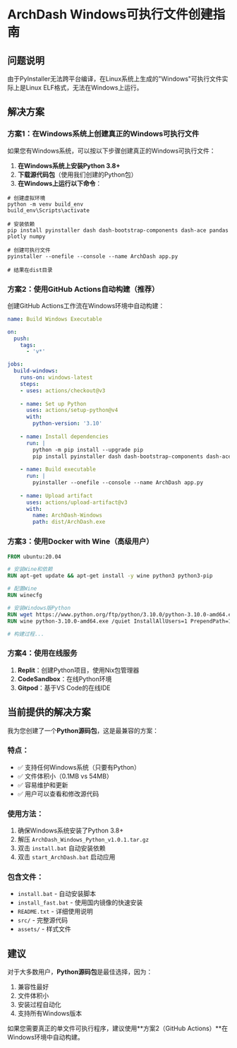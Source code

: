 # ArchDash Windows可执行文件创建指南

## 问题说明
由于PyInstaller无法跨平台编译，在Linux系统上生成的"Windows"可执行文件实际上是Linux ELF格式，无法在Windows上运行。

## 解决方案

### 方案1：在Windows系统上创建真正的Windows可执行文件

如果您有Windows系统，可以按以下步骤创建真正的Windows可执行文件：

1. **在Windows系统上安装Python 3.8+**
2. **下载源代码包**（使用我们创建的Python包）
3. **在Windows上运行以下命令**：

```batch
# 创建虚拟环境
python -m venv build_env
build_env\Scripts\activate

# 安装依赖
pip install pyinstaller dash dash-bootstrap-components dash-ace pandas plotly numpy

# 创建可执行文件
pyinstaller --onefile --console --name ArchDash app.py

# 结果在dist目录
```

### 方案2：使用GitHub Actions自动构建（推荐）

创建GitHub Actions工作流在Windows环境中自动构建：

```yaml
name: Build Windows Executable

on:
  push:
    tags:
      - 'v*'

jobs:
  build-windows:
    runs-on: windows-latest
    steps:
    - uses: actions/checkout@v3
    
    - name: Set up Python
      uses: actions/setup-python@v4
      with:
        python-version: '3.10'
    
    - name: Install dependencies
      run: |
        python -m pip install --upgrade pip
        pip install pyinstaller dash dash-bootstrap-components dash-ace pandas plotly numpy
    
    - name: Build executable
      run: |
        pyinstaller --onefile --console --name ArchDash app.py
        
    - name: Upload artifact
      uses: actions/upload-artifact@v3
      with:
        name: ArchDash-Windows
        path: dist/ArchDash.exe
```

### 方案3：使用Docker with Wine（高级用户）

```dockerfile
FROM ubuntu:20.04

# 安装Wine和依赖
RUN apt-get update && apt-get install -y wine python3 python3-pip

# 配置Wine
RUN winecfg

# 安装Windows版Python
RUN wget https://www.python.org/ftp/python/3.10.0/python-3.10.0-amd64.exe
RUN wine python-3.10.0-amd64.exe /quiet InstallAllUsers=1 PrependPath=1

# 构建过程...
```

### 方案4：使用在线服务

1. **Replit**：创建Python项目，使用Nix包管理器
2. **CodeSandbox**：在线Python环境
3. **Gitpod**：基于VS Code的在线IDE

## 当前提供的解决方案

我为您创建了一个**Python源码包**，这是最兼容的方案：

### 特点：
- ✅ 支持任何Windows系统（只要有Python）
- ✅ 文件体积小（0.1MB vs 54MB）
- ✅ 容易维护和更新
- ✅ 用户可以查看和修改源代码

### 使用方法：
1. 确保Windows系统安装了Python 3.8+
2. 解压 `ArchDash_Windows_Python_v1.0.1.tar.gz`
3. 双击 `install.bat` 自动安装依赖
4. 双击 `start_ArchDash.bat` 启动应用

### 包含文件：
- `install.bat` - 自动安装脚本
- `install_fast.bat` - 使用国内镜像的快速安装
- `README.txt` - 详细使用说明
- `src/` - 完整源代码
- `assets/` - 样式文件

## 建议

对于大多数用户，**Python源码包**是最佳选择，因为：
1. 兼容性最好
2. 文件体积小
3. 安装过程自动化
4. 支持所有Windows版本

如果您需要真正的单文件可执行程序，建议使用**方案2（GitHub Actions）**在Windows环境中自动构建。